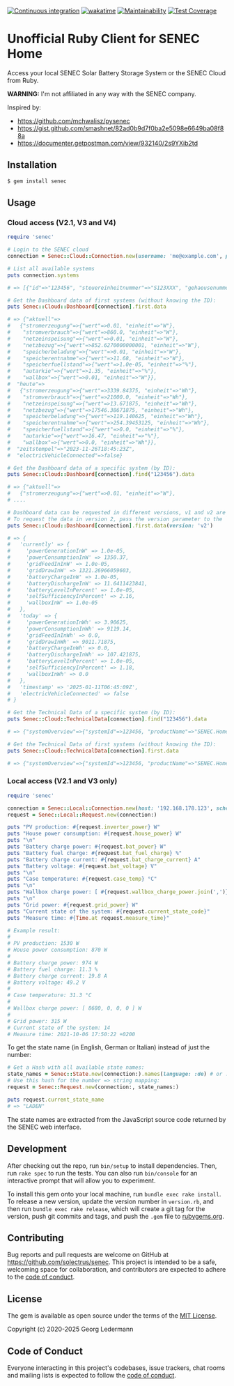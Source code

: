 [![Continuous integration](https://github.com/solectrus/senec/actions/workflows/push.yml/badge.svg)](https://github.com/solectrus/senec/actions/workflows/push.yml)
[![wakatime](https://wakatime.com/badge/user/697af4f5-617a-446d-ba58-407e7f3e0243/project/84ac7dc2-9288-497c-bb20-9c6123d3de66.svg)](https://wakatime.com/badge/user/697af4f5-617a-446d-ba58-407e7f3e0243/project/84ac7dc2-9288-497c-bb20-9c6123d3de66)
[![Maintainability](https://api.codeclimate.com/v1/badges/7f87c569e806d4f19368/maintainability)](https://codeclimate.com/github/solectrus/senec/maintainability)
[![Test Coverage](https://api.codeclimate.com/v1/badges/7f87c569e806d4f19368/test_coverage)](https://codeclimate.com/github/solectrus/senec/test_coverage)

# Unofficial Ruby Client for SENEC Home

Access your local SENEC Solar Battery Storage System or the SENEC Cloud from Ruby.

**WARNING:** I'm not affiliated in any way with the SENEC company.

Inspired by:

- https://github.com/mchwalisz/pysenec
- https://gist.github.com/smashnet/82ad0b9d7f0ba2e5098e6649ba08f88a
- https://documenter.getpostman.com/view/932140/2s9YXib2td

## Installation

```bash
$ gem install senec
```

## Usage

### Cloud access (V2.1, V3 and V4)

```ruby
require 'senec'

# Login to the SENEC cloud
connection = Senec::Cloud::Connection.new(username: 'me@example.com', password: 'my-secret-senec-password')

# List all available systems
puts connection.systems

# => [{"id"=>"123456", "steuereinheitnummer"=>"S123XXX", "gehaeusenummer"=>"DE-V3-XXXX", "strasse"=>"Musterstraße", "hausnummer"=>"27a", "postleitzahl"=>"99999", "ort"=>"Musterort", "laendercode"=>"DE", "zeitzone"=>"Europe/Berlin", "wallboxIds"=>["1"], "systemType"=>"V3"}]

# Get the Dashboard data of first systems (without knowing the ID):
puts Senec::Cloud::Dashboard[connection].first.data

# => {"aktuell"=>
#   {"stromerzeugung"=>{"wert"=>0.01, "einheit"=>"W"},
#    "stromverbrauch"=>{"wert"=>860.0, "einheit"=>"W"},
#    "netzeinspeisung"=>{"wert"=>0.01, "einheit"=>"W"},
#    "netzbezug"=>{"wert"=>852.6270000000001, "einheit"=>"W"},
#    "speicherbeladung"=>{"wert"=>0.01, "einheit"=>"W"},
#    "speicherentnahme"=>{"wert"=>11.68, "einheit"=>"W"},
#    "speicherfuellstand"=>{"wert"=>1.0e-05, "einheit"=>"%"},
#    "autarkie"=>{"wert"=>1.35, "einheit"=>"%"},
#    "wallbox"=>{"wert"=>0.01, "einheit"=>"W"}},
#  "heute"=>
#   {"stromerzeugung"=>{"wert"=>3339.84375, "einheit"=>"Wh"},
#    "stromverbrauch"=>{"wert"=>21000.0, "einheit"=>"Wh"},
#    "netzeinspeisung"=>{"wert"=>13.671875, "einheit"=>"Wh"},
#    "netzbezug"=>{"wert"=>17546.38671875, "einheit"=>"Wh"},
#    "speicherbeladung"=>{"wert"=>119.140625, "einheit"=>"Wh"},
#    "speicherentnahme"=>{"wert"=>254.39453125, "einheit"=>"Wh"},
#    "speicherfuellstand"=>{"wert"=>0.0, "einheit"=>"%"},
#    "autarkie"=>{"wert"=>16.47, "einheit"=>"%"},
#    "wallbox"=>{"wert"=>0.0, "einheit"=>"Wh"}},
#  "zeitstempel"=>"2023-11-26T18:45:23Z",
#  "electricVehicleConnected"=>false}

# Get the Dashboard data of a specific system (by ID):
puts Senec::Cloud::Dashboard[connection].find("123456").data

# => {"aktuell"=>
#   {"stromerzeugung"=>{"wert"=>0.01, "einheit"=>"W"},
# ....

# Dashboard data can be requested in different versions, v1 and v2 are available, v1 is the default.
# To request the data in version 2, pass the version parameter to the `data` method:
puts Senec::Cloud::Dashboard[connection].first.data(version: 'v2')

# => {
#   'currently' => {
#     'powerGenerationInW' => 1.0e-05,
#     'powerConsumptionInW' => 1350.37,
#     'gridFeedInInW' => 1.0e-05,
#     'gridDrawInW' => 1321.26966059603,
#     'batteryChargeInW' => 1.0e-05,
#     'batteryDischargeInW' => 11.6411423841,
#     'batteryLevelInPercent' => 1.0e-05,
#     'selfSufficiencyInPercent' => 2.16,
#     'wallboxInW' => 1.0e-05
#   },
#   'today' => {
#     'powerGenerationInWh' => 3.90625,
#     'powerConsumptionInWh' => 9119.14,
#     'gridFeedInInWh' => 0.0,
#     'gridDrawInWh' => 9011.71875,
#     'batteryChargeInWh' => 0.0,
#     'batteryDischargeInWh' => 107.421875,
#     'batteryLevelInPercent' => 1.0e-05,
#     'selfSufficiencyInPercent' => 1.18,
#     'wallboxInWh' => 0.0
#   },
#   'timestamp' => '2025-01-11T06:45:09Z',
#   'electricVehicleConnected' => false
# }

# Get the Technical Data of a specific system (by ID):
puts Senec::Cloud::TechnicalData[connection].find("123456").data

# => {"systemOverview"=>{"systemId"=>123456, "productName"=>"SENEC.Home V3 hybrid duo", ...

# Get the Technical Data of first systems (without knowing the ID):
puts Senec::Cloud::TechnicalData[connection].first.data

# => {"systemOverview"=>{"systemId"=>123456, "productName"=>"SENEC.Home V3 hybrid duo", ...
```

### Local access (V2.1 and V3 only)

```ruby
require 'senec'

connection = Senec::Local::Connection.new(host: '192.168.178.123', schema: 'https')
request = Senec::Local::Request.new(connection:)

puts "PV production: #{request.inverter_power} W"
puts "House power consumption: #{request.house_power} W"
puts "\n"
puts "Battery charge power: #{request.bat_power} W"
puts "Battery fuel charge: #{request.bat_fuel_charge} %"
puts "Battery charge current: #{request.bat_charge_current} A"
puts "Battery voltage: #{request.bat_voltage} V"
puts "\n"
puts "Case temperature: #{request.case_temp} °C"
puts "\n"
puts "Wallbox charge power: [ #{request.wallbox_charge_power.join(',')} ] W"
puts "\n"
puts "Grid power: #{request.grid_power} W"
puts "Current state of the system: #{request.current_state_code}"
puts "Measure time: #{Time.at request.measure_time}"

# Example result:
#
# PV production: 1530 W
# House power consumption: 870 W
#
# Battery charge power: 974 W
# Battery fuel charge: 11.3 %
# Battery charge current: 19.8 A
# Battery voltage: 49.2 V
#
# Case temperature: 31.3 °C
#
# Wallbox charge power: [ 8680, 0, 0, 0 ] W
#
# Grid power: 315 W
# Current state of the system: 14
# Measure time: 2021-10-06 17:50:22 +0200
```

To get the state name (in English, German or Italian) instead of just the number:

```ruby
# Get a Hash with all available state names:
state_names = Senec::State.new(connection:).names(language: :de) # or :en or :it
# Use this hash for the number => string mapping:
request = Senec::Request.new(connection:, state_names:)

puts request.current_state_name
# => "LADEN"
```

The state names are extracted from the JavaScript source code returned by the SENEC web interface.

## Development

After checking out the repo, run `bin/setup` to install dependencies. Then, run `rake spec` to run the tests. You can also run `bin/console` for an interactive prompt that will allow you to experiment.

To install this gem onto your local machine, run `bundle exec rake install`. To release a new version, update the version number in `version.rb`, and then run `bundle exec rake release`, which will create a git tag for the version, push git commits and tags, and push the `.gem` file to [rubygems.org](https://rubygems.org).

## Contributing

Bug reports and pull requests are welcome on GitHub at https://github.com/solectrus/senec. This project is intended to be a safe, welcoming space for collaboration, and contributors are expected to adhere to the [code of conduct](https://github.com/solectrus/senec/blob/master/CODE_OF_CONDUCT.md).

## License

The gem is available as open source under the terms of the [MIT License](https://opensource.org/licenses/MIT).

Copyright (c) 2020-2025 Georg Ledermann

## Code of Conduct

Everyone interacting in this project's codebases, issue trackers, chat rooms and mailing lists is expected to follow the [code of conduct](https://github.com/solectrus/senec/blob/master/CODE_OF_CONDUCT.md).
